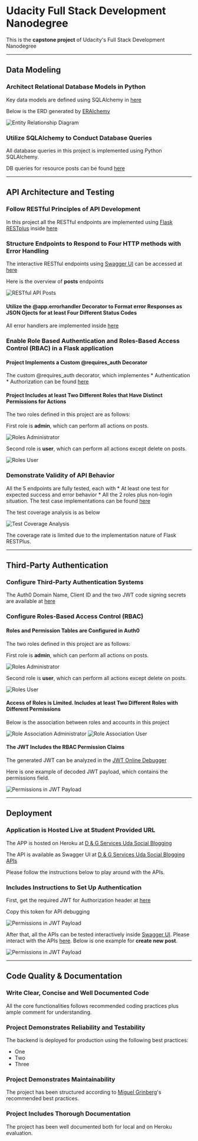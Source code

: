 # Udacity Full Stack Development Nanodegree

This is the **capstone project** of Udacity's Full Stack Development Nanodegree

---

## Data Modeling

### Architect Relational Database Models in Python

Key data models are defined using SQLAlchemy in [here](workspace/backend/application/models.py)

Below is the ERD generated by [ERAlchemy](https://pypi.org/project/ERAlchemy/)

<img src="doc/data-modeling--erd.png" alt="Entity Relationship Diagram"/>

### Utilize SQLAlchemy to Conduct Database Queries

All database queries in this project is implemented using Python SQLAlchemy.

DB queries for resource posts can be found [here](workspace/backend/application/api/v2/posts.py)

---

## API Architecture and Testing

### Follow RESTful Principles of API Development

In this project all the RESTful endpoints are implemented using [Flask RESTplus](https://flask-restplus.readthedocs.io/en/stable/quickstart.html) inside [here](workspace/backend/application/api/v2)

### Structure Endpoints to Respond to Four HTTP methods with Error Handling

The interactive RESTful endpoints using [Swagger UI](https://flask-restplus.readthedocs.io/en/stable/swagger.html#swaggerui) can be accessed at [here](TBD)

Here is the overview of **posts** endpoints

<img src="doc/restful-api--posts.png" alt="RESTful API Posts"/>

#### Utilize the @app.errorhandler Decorator to Format error Responses as JSON Ojects for at least Four Different Status Codes

All error handlers are implemented inside [here](workspace/backend/application/api/v2/errors.py)

### Enable Role Based Authentication and Roles-Based Access Control (RBAC) in a Flask application

#### Project Implements a Custom @requires_auth Decorator

The custom @requires_auth decorator, which implementes
    * Authentication
    * Authorization
can be found [here](workspace/backend/application/api/v2/auth/decorators.py)

#### Project Includes at least Two Different Roles that Have Distinct Permissions for Actions

The two roles defined in this project are as follows:

First role is **admin**, which can perform all actions on posts.

<img src="doc/rbac--roles-admin.png" alt="Roles Administrator"/>

Second role is **user**, which can perform all actions except delete on posts.

<img src="doc/rbac--roles-user.png.png" alt="Roles User"/>

### Demonstrate Validity of API Behavior

All the 5 endpoints are fully tested, each with
    * At least one test for expected success and error behavior
    * All the 2 roles plus non-login situation.
The test case implementations can be found [here](workspace/backend/tests)

The test coverage analysis is as below

<img src="workspace/doc/test-coverage.png" alt="Test Coverage Analysis"/>

The coverage rate is limited due to the implementation nature of Flask RESTPlus.

---

## Third-Party Authentication

### Configure Third-Party Authentication Systems

The Auth0 Domain Name, Client ID and the two JWT code signing secrets are available at [here](workspace/backend/config.py)

### Configure Roles-Based Access Control (RBAC)

#### Roles and Permission Tables are Configured in Auth0

The two roles defined in this project are as follows:

First role is **admin**, which can perform all actions on posts.

<img src="doc/rbac--roles-admin.png" alt="Roles Administrator"/>

Second role is **user**, which can perform all actions except delete on posts.

<img src="doc/rbac--roles-user.png" alt="Roles User"/>

#### Access of Roles is Limited. Includes at least Two Different Roles with Different Permissions

Below is the association between roles and accounts in this project

<img src="doc/rbac--role-association-admin.png" alt="Role Association Administrator"/>

<img src="doc/rbac--role-association-user.png" alt="Role Association User"/>

#### The JWT Includes the RBAC Permission Claims

The generated JWT can be analyzed in the [JWT Online Debugger](https://jwt.io/)

Here is one example of decoded JWT payload, which contains the permissions field.

<img src="doc/rbac--jwt-payload.png" alt="Permissions in JWT Payload"/>

---

## Deployment

### Application is Hosted Live at Student Provided URL

The APP is hosted on Heroku at [D & G Services Uda Social Blogging](https://d-and-g-uda-social-blogging.herokuapp.com/)

The API is available as Swagger UI at [D & G Services Uda Social Blogging APIs](https://d-and-g-uda-social-blogging.herokuapp.com/api/v2/)

Please follow the instructions below to play around with the APIs.

### Includes Instructions to Set Up Authentication

First, get the required JWT for Authorization header at [here](https://d-and-g-uda-social-blogging.herokuapp.com/)

Copy this token for API debugging

<img src="doc/rbac--jwt-payload.png" alt="Permissions in JWT Payload"/>

After that, all the APIs can be tested interactively inside [Swagger UI](https://flask-restplus.readthedocs.io/en/stable/swagger.html#swaggerui). Please interact with the APIs [here](https://d-and-g-uda-social-blogging.herokuapp.com/api/v2/). Below is one example for **create new post**.

<img src="doc/rbac--jwt-payload.png" alt="Permissions in JWT Payload"/>

---

## Code Quality & Documentation

### Write Clear, Concise and Well Documented Code

All the core functionalities follows recommended coding practices plus ample comment for understanding.

### Project Demonstrates Reliability and Testability

The backend is deployed for production using the following best practices:

* One
* Two
* Three

### Project Demonstrates Maintainability

The project has been structured according to [Miguel Grinberg](https://blog.miguelgrinberg.com/post/the-flask-mega-tutorial-part-xv-a-better-application-structure)'s recommended best practices.

### Project Includes Thorough Documentation

The project has been well documented both for local and on Heroku evaluation.

